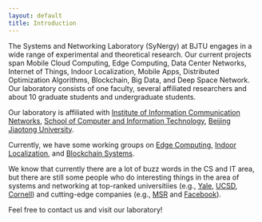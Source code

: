 ```yaml
---
layout: default
title: Introduction
---
```


The Systems and Networking Laboratory (SyNergy) at BJTU engages in a wide range of experimental and theoretical research. Our current projects span Mobile Cloud Computing, Edge Computing, Data Center Networks, Internet of Things, Indoor Localization, Mobile Apps, Distributed Optimization Algorithms, Blockchain, Big Data, and Deep Space Network. Our laboratory consists of one faculty, several affiliated researchers and about 10 graduate students and undergraduate students.

Our laboratory is affiliated with [Institute of Information Communication Networks](http://icn.bjtu.edu.cn), [School of Computer and Information Technology](http://scit.bjtu.edu.cn), [Beijing Jiaotong University](http://www.bjtu.edu.cn).

Currently, we have some working groups on [Edge Computing](https://fangvv.gitee.io/homepage/Edgecomp/), [Indoor Localization](https://fangvv.gitee.io/homepage/IndoorLoc/), and [Blockchain Systems](https://fangvv.gitee.io/homepage/BlockchainBJTU/).

We know that currently there are a lot of buzz words in the CS and IT area, but there are still some people who do interesting things in the area of systems and networking at top-ranked universitiies (e.g., [Yale](https://cpsc.yale.edu/research/computer-systems-and-networking), [UCSD](https://www.sysnet.ucsd.edu/sysnet/), [Cornell](https://www.cs.cornell.edu/research/systems)) and cutting-edge companies (e.g., [MSR](https://www.microsoft.com/en-us/research/research-area/systems-and-networking/) and [Facebook](https://research.fb.com/category/systems-and-networking/)).

Feel free to contact us and visit our laboratory!
